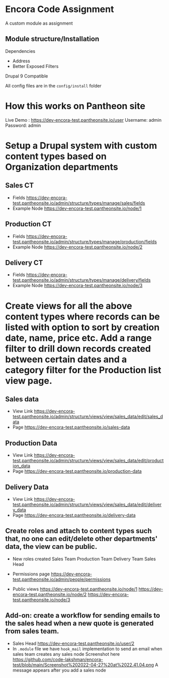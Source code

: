 # Encora Code Assignment
A custom module as assignment 

## Module structure/Installation
Dependencies
- Address
- Better Exposed Filters

Drupal 9 Compatible

All config files are in the `config/install` folder

# How this works on Pantheon site 

Live Demo : https://dev-encora-test.pantheonsite.io/user
Username: admin
Password: admin

# Setup a Drupal system with custom content types based on Organization departments
## Sales CT
- Fields
https://dev-encora-test.pantheonsite.io/admin/structure/types/manage/sales/fields
- Example Node
https://dev-encora-test.pantheonsite.io/node/1

## Production CT
- Fields
https://dev-encora-test.pantheonsite.io/admin/structure/types/manage/production/fields
- Example Node
https://dev-encora-test.pantheonsite.io/node/2

## Delivery CT
- Fields
https://dev-encora-test.pantheonsite.io/admin/structure/types/manage/delivery/fields
- Example Node
https://dev-encora-test.pantheonsite.io/node/3

# Create views for all the above content types where records can be listed with option to sort by creation date, name, price etc. Add a range filter to drill down records created between certain dates and a category filter for the Production list view page.

## Sales data
- View Link
https://dev-encora-test.pantheonsite.io/admin/structure/views/view/sales_data/edit/sales_data
- Page
https://dev-encora-test.pantheonsite.io/sales-data

## Production Data
- View Link
https://dev-encora-test.pantheonsite.io/admin/structure/views/view/sales_data/edit/production_data
- Page
https://dev-encora-test.pantheonsite.io/production-data

## Delivery Data
- View Link
https://dev-encora-test.pantheonsite.io/admin/structure/views/view/sales_data/edit/delivery_data
- Page
https://dev-encora-test.pantheonsite.io/delivery-data

## Create roles and attach to content types such that, no one can edit/delete other departments' data, the view can be public.
- New roles created
Sales Team
Production Team
Delivery Team
Sales Head

- Permissions page
https://dev-encora-test.pantheonsite.io/admin/people/permissions 

- Public views
https://dev-encora-test.pantheonsite.io/node/1
https://dev-encora-test.pantheonsite.io/node/2
https://dev-encora-test.pantheonsite.io/node/3


## Add-on: create a workflow for sending emails to the sales head when a new quote is generated from sales team.
- Sales Head 
https://dev-encora-test.pantheonsite.io/user/2
- In `.module` file we have `hook_mail` implementation to send an email when sales team creates any sales node
Screenshot here https://github.com/code-lakshman/encora-test/blob/main/Screenshot%202022-04-27%20at%2022.41.04.png 
A message appears after you add a sales node


